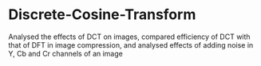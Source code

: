 # Discrete-Cosine-Transform
Analysed the effects of DCT on images, compared efficiency of DCT with that of DFT in image compression, and analysed effects of adding noise in Y, Cb and Cr channels of an image

